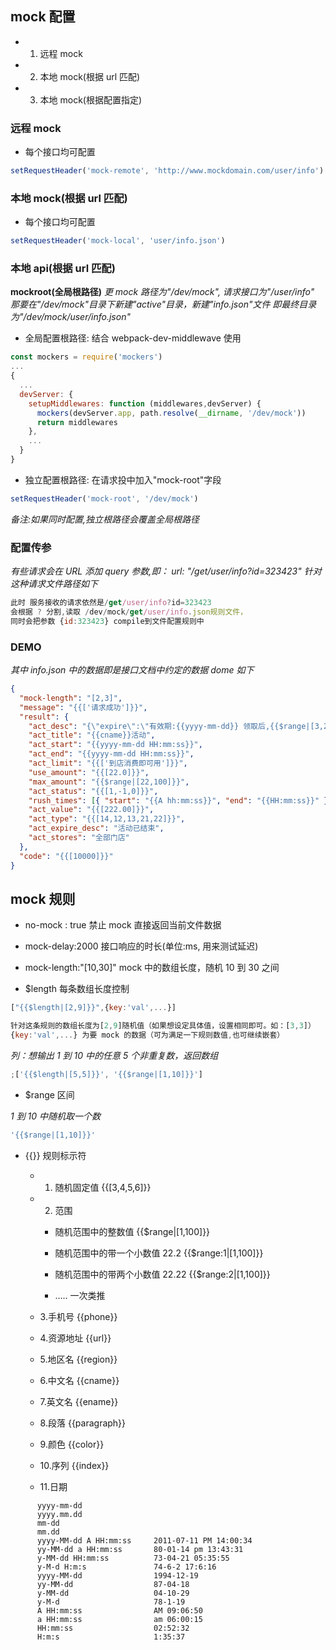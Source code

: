 ## mock 配置

- 1. 远程 mock
- 2. 本地 mock(根据 url 匹配)
- 3. 本地 mock(根据配置指定)

### 远程 mock

- 每个接口均可配置

```js
setRequestHeader('mock-remote', 'http://www.mockdomain.com/user/info')
```

### 本地 mock(根据 url 匹配)

- 每个接口均可配置

```js
setRequestHeader('mock-local', 'user/info.json')
```

### 本地 api(根据 url 匹配)

**mockroot(全局根路径)**
_更 mock 路径为"/dev/mock", 请求接口为"/user/info"
那要在"/dev/mock"目录下新建"active"目录，新建"info.json"文件
即最终目录为"/dev/mock/user/info.json"_

- 全局配置根路径: 结合 webpack-dev-middlewave 使用

```js
const mockers = require('mockers')
...
{
  ...
  devServer: {
    setupMiddlewares: function (middlewares,devServer) {
      mockers(devServer.app, path.resolve(__dirname, '/dev/mock'))
      return middlewares
    },
    ...
  }
}
```

- 独立配置根路径: 在请求投中加入"mock-root"字段

```js
setRequestHeader('mock-root', '/dev/mock')
```

_备注:如果同时配置,独立根路径会覆盖全局根路径_

### 配置传参

_有些请求会在 URL 添加 query 参数,即：
url: "/get/user/info?id=323423"
针对这种请求文件路径如下_

```js
此时 服务接收的请求依然是/get/user/info?id=323423
会根据 ? 分割,读取 /dev/mock/get/user/info.json规则文件，
同时会把参数 {id:323423} compile到文件配置规则中
```

### DEMO

_其中 info.json 中的数据即是接口文档中约定的数据 dome 如下_

```json
{
  "mock-length": "[2,3]",
  "message": "{{['请求成功']}}",
  "result": {
    "act_desc": "{\"expire\":\"有效期:{{yyyy-mm-dd}} 领取后,{{$range|[3,22]}}天有效\",\"store\":{\"pre_show\":\"适用全部门店\",\"choose_store\":[\"{{cname}}\",\"{{cname}}\"]},\"desc\":\"222\"}",
    "act_title": "{{cname}}活动",
    "act_start": "{{yyyy-mm-dd HH:mm:ss}}",
    "act_end": "{{yyyy-mm-dd HH:mm:ss}}",
    "act_limit": "{{['到店消费即可用']}}",
    "use_amount": "{{[22.0]}}",
    "max_amount": "{{$range|[22,100]}}",
    "act_status": "{{[1,-1,0]}}",
    "rush_times": [{ "start": "{{A hh:mm:ss}}", "end": "{{HH:mm:ss}}" }],
    "act_value": "{{[222.00]}}",
    "act_type": "{{[14,12,13,21,22]}}",
    "act_expire_desc": "活动已结束",
    "act_stores": "全部门店"
  },
  "code": "{{[10000]}}"
}
```

## mock 规则

- no-mock : true
  禁止 mock 直接返回当前文件数据

- mock-delay:2000
  接口响应的时长(单位:ms, 用来测试延迟)

- mock-length:"[10,30]"
  mock 中的数组长度，随机 10 到 30 之间

- $length
  每条数组长度控制

```js
["{{$length|[2,9]}}",{key:'val',...}]

针对这条规则的数组长度为[2,9]随机值（如果想设定具体值，设置相同即可。如：[3,3]）
{key:'val',...} 为要 mock 的数据（可为满足一下规则数值,也可继续嵌套）
```

_列：想输出 1 到 10 中的任意 5 个非重复数，返回数组_

```js
;['{{$length|[5,5]}}', '{{$range|[1,10]}}']
```

- $range
  区间

_1 到 10 中随机取一个数_

```js
'{{$range|[1,10]}}'
```

- {{}}
  规则标示符

  - 1. 随机固定值
       {{[3,4,5,6]}}

  - 2. 范围

    - 随机范围中的整数值
      {{$range|[1,100]}}

    - 随机范围中的带一个小数值 22.2
      {{$range:1|[1,100]}}

    - 随机范围中的带两个小数值 22.22
      {{$range:2|[1,100]}}
    - ….. 一次类推

  - 3.手机号
    {{phone}}

  - 4.资源地址
    {{url}}

  - 5.地区名
    {{region}}

  - 6.中文名
    {{cname}}

  - 7.英文名
    {{ename}}

  - 8.段落
    {{paragraph}}

  - 9.颜色
    {{color}}

  - 10.序列
    {{index}}

  - 11.日期

```
      yyyy-mm-dd
      yyyy.mm.dd
      mm-dd
      mm.dd
      yyyy-MM-dd A HH:mm:ss     2011-07-11 PM 14:00:34
      yy-MM-dd a HH:mm:ss       80-01-14 pm 13:43:31
      y-MM-dd HH:mm:ss          73-04-21 05:35:55
      y-M-d H:m:s               74-6-2 17:6:16
      yyyy-MM-dd                1994-12-19
      yy-MM-dd                  87-04-18
      y-MM-dd                   04-10-29
      y-M-d                     78-1-19
      A HH:mm:ss                AM 09:06:50
      a HH:mm:ss                am 06:00:15
      HH:mm:ss                  02:52:32
      H:m:s                     1:35:37
```
